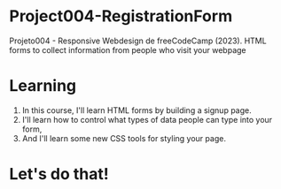 # Project004-RegistrationForm
Projeto004 - Responsive Webdesign de freeCodeCamp (2023). 
HTML forms to collect information from people who visit your webpage
# Learning
1. In this course, I'll learn HTML forms by building a signup page. 
2. I'll learn how to control what types of data people can type into your form, 
3. And I'll learn some new CSS tools for styling your page.
# Let's do that!
